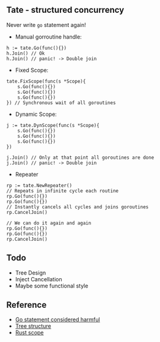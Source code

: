 ## Tate - structured concurrency

Never write `go` statement again!


- Manual gorroutine handle:
```golang
h := tate.Go(func(){})
h.Join() // Ok
h.Join() // panic! -> Double join
```


- Fixed Scope:
```golang
tate.FixScope(func(s *Scope){
    s.Go(func(){})
    s.Go(func(){})
    s.Go(func(){})
}) // Synchronous wait of all goroutines
```

- Dynamic Scope:
```golang
j := tate.DynScope(func(s *Scope){
    s.Go(func(){})
    s.Go(func(){})
    s.Go(func(){})
}) 

j.Join() // Only at that point all goroutines are done
j.Join() // panic! -> Double join

```
- Repeater
```golang
rp := tate.NewRepeater()
// Repeats in infinite cycle each routine
rp.Go(func(){})
rp.Go(func(){})
// Instantly cancels all cycles and joins goroutines
rp.CancelJoin() 

// We can do it again and again
rp.Go(func(){})
rp.Go(func(){})
rp.CancelJoin() 
```
## Todo
+ Tree Design
+ Inject Cancellation
+ Maybe some functional style

## Reference
+ [Go statement considered harmful](https://vorpus.org/blog/notes-on-structured-concurrency-or-go-statement-considered-harmful/)
+ [Tree structure](https://blog.yoshuawuyts.com/tree-structured-concurrency/#pattern-managed-background-tasks)
+ [Rust scope](https://doc.rust-lang.org/std/thread/fn.scope.html)